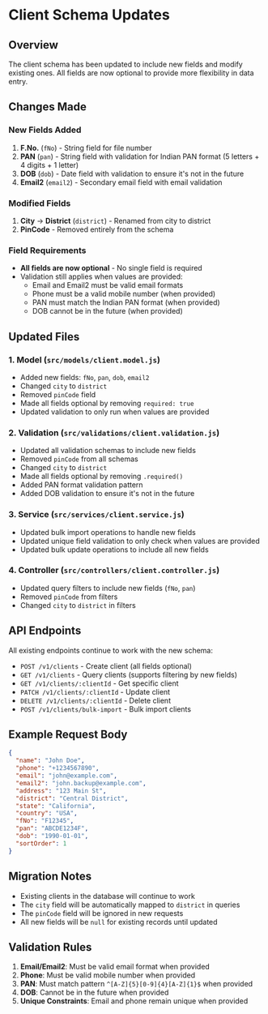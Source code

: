# Client Schema Updates

## Overview
The client schema has been updated to include new fields and modify existing ones. All fields are now optional to provide more flexibility in data entry.

## Changes Made

### New Fields Added
1. **F.No.** (`fNo`) - String field for file number
2. **PAN** (`pan`) - String field with validation for Indian PAN format (5 letters + 4 digits + 1 letter)
3. **DOB** (`dob`) - Date field with validation to ensure it's not in the future
4. **Email2** (`email2`) - Secondary email field with email validation

### Modified Fields
1. **City** → **District** (`district`) - Renamed from city to district
2. **PinCode** - Removed entirely from the schema

### Field Requirements
- **All fields are now optional** - No single field is required
- Validation still applies when values are provided:
  - Email and Email2 must be valid email formats
  - Phone must be a valid mobile number (when provided)
  - PAN must match the Indian PAN format (when provided)
  - DOB cannot be in the future (when provided)

## Updated Files

### 1. Model (`src/models/client.model.js`)
- Added new fields: `fNo`, `pan`, `dob`, `email2`
- Changed `city` to `district`
- Removed `pinCode` field
- Made all fields optional by removing `required: true`
- Updated validation to only run when values are provided

### 2. Validation (`src/validations/client.validation.js`)
- Updated all validation schemas to include new fields
- Removed `pinCode` from all schemas
- Changed `city` to `district`
- Made all fields optional by removing `.required()`
- Added PAN format validation pattern
- Added DOB validation to ensure it's not in the future

### 3. Service (`src/services/client.service.js`)
- Updated bulk import operations to handle new fields
- Updated unique field validation to only check when values are provided
- Updated bulk update operations to include all new fields

### 4. Controller (`src/controllers/client.controller.js`)
- Updated query filters to include new fields (`fNo`, `pan`)
- Removed `pinCode` from filters
- Changed `city` to `district` in filters

## API Endpoints

All existing endpoints continue to work with the new schema:

- `POST /v1/clients` - Create client (all fields optional)
- `GET /v1/clients` - Query clients (supports filtering by new fields)
- `GET /v1/clients/:clientId` - Get specific client
- `PATCH /v1/clients/:clientId` - Update client
- `DELETE /v1/clients/:clientId` - Delete client
- `POST /v1/clients/bulk-import` - Bulk import clients

## Example Request Body

```json
{
  "name": "John Doe",
  "phone": "+1234567890",
  "email": "john@example.com",
  "email2": "john.backup@example.com",
  "address": "123 Main St",
  "district": "Central District",
  "state": "California",
  "country": "USA",
  "fNo": "F12345",
  "pan": "ABCDE1234F",
  "dob": "1990-01-01",
  "sortOrder": 1
}
```

## Migration Notes

- Existing clients in the database will continue to work
- The `city` field will be automatically mapped to `district` in queries
- The `pinCode` field will be ignored in new requests
- All new fields will be `null` for existing records until updated

## Validation Rules

1. **Email/Email2**: Must be valid email format when provided
2. **Phone**: Must be valid mobile number when provided
3. **PAN**: Must match pattern `^[A-Z]{5}[0-9]{4}[A-Z]{1}$` when provided
4. **DOB**: Cannot be in the future when provided
5. **Unique Constraints**: Email and phone remain unique when provided 
